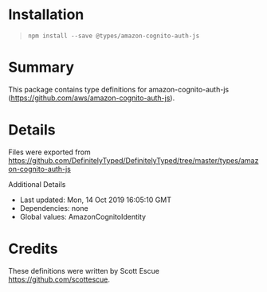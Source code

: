 # Installation
> `npm install --save @types/amazon-cognito-auth-js`

# Summary
This package contains type definitions for amazon-cognito-auth-js (https://github.com/aws/amazon-cognito-auth-js).

# Details
Files were exported from https://github.com/DefinitelyTyped/DefinitelyTyped/tree/master/types/amazon-cognito-auth-js

Additional Details
 * Last updated: Mon, 14 Oct 2019 16:05:10 GMT
 * Dependencies: none
 * Global values: AmazonCognitoIdentity

# Credits
These definitions were written by Scott Escue <https://github.com/scottescue>.
